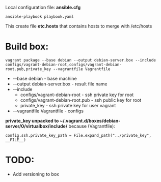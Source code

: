 Local configuration
file: **ansible.cfg**

```
ansible-playbook playbook.yaml
```
This create file **etc.hosts** that contains hosts to merge with /etc/hosts


# Build box:
```
vagrant package --base debian --output debian-server.box --include configs/vagrant-debian-root,configs/vagrant-debian-root.pub,private_key --vagrantfile Vagrantfile
```

- --base debian - base machine
- --output debian-server.box - result file name
- --include
	- configs/vagrant-debian-root - ssh private key for root
	- configs/vagrant-debian-root.pub - ssh public key for root
	- private_key - ssh private key for user vagrant
- --vagrantfile Vagrantfile - configs

**private_key unpacked to ~/.vagrant.d/boxes/debian-server/0/virtualbox/include/**
because (Vagrantfile):
```
config.ssh.private_key_path = File.expand_path("../private_key", __FILE__)
```

# TODO:
- Add versioning to box